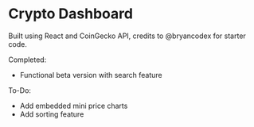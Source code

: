 # Crypto Dashboard

Built using React and CoinGecko API, credits to @bryancodex for starter code.

Completed:
* Functional beta version with search feature

To-Do:
* Add embedded mini price charts
* Add sorting feature
